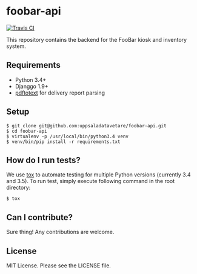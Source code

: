 # foobar-api

[![Travis CI](https://travis-ci.org/uppsaladatavetare/foobar-api.png)](https://travis-ci.org/uppsaladatavetare/foobar-api)

This repository contains the backend for the FooBar kiosk and inventory system.

## Requirements

- Python 3.4+
- Djanggo 1.9+
- [pdftotext](https://linux.die.net/man/1/pdftotext) for delivery report parsing

## Setup

    $ git clone git@github.com:uppsaladatavetare/foobar-api.git
    $ cd foobar-api
    $ virtualenv -p /usr/local/bin/python3.4 venv
    $ venv/bin/pip install -r requirements.txt

## How do I run tests?

We use [tox](https://tox.readthedocs.org/en/latest/) to automate testing for multiple Python versions (currently 3.4 and 3.5). To run test, simply execute following command in the root directory:

    $ tox

## Can I contribute?

Sure thing! Any contributions are welcome.

## License

MIT License. Please see the LICENSE file.
